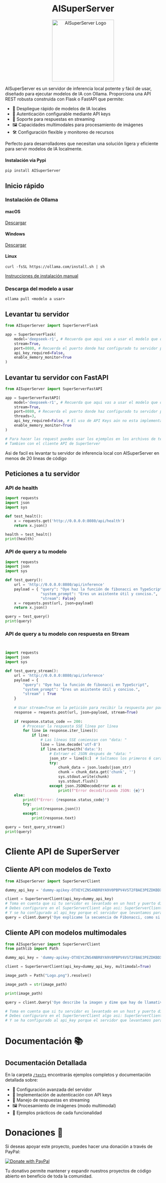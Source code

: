 <h1 align="center">AISuperServer</h1>

<div align="center">
  <img src="static/Logo.png" alt="AISuperServer Logo" width="200"/>
</div>

AISuperServer es un servidor de inferencia local potente y fácil de usar, diseñado para ejecutar modelos de IA con Ollama. Proporciona una API REST robusta construida con Flask o FastAPI que permite:

- 🚀 Despliegue rápido de modelos de IA locales
- 🔑 Autenticación configurable mediante API keys
- 📡 Soporte para respuestas en streaming
- 🖼️ Capacidades multimodales para procesamiento de imágenes
- 🛠️ Configuración flexible y monitoreo de recursos

Perfecto para desarrolladores que necesitan una solución ligera y eficiente para servir modelos de IA localmente.

#### Instalación via Pypi

```
pip install AISuperServer
```

## Inicio rápido

### Instalación de Ollama

#### macOS

[Descargar](https://ollama.com/download/Ollama-darwin.zip)

#### Windows

[Descargar](https://ollama.com/download/OllamaSetup.exe)

#### Linux

```shell
curl -fsSL https://ollama.com/install.sh | sh
```

[Instrucciones de instalación manual](https://github.com/ollama/ollama/blob/main/docs/linux.md)

### Descarga del modelo a usar

```
ollama pull <modelo a usar>
```

## Levantar tu servidor

```python
from AISuperServer import SuperServerFlask

app = SuperServerFlask(
    model='deepseek-r1', # Recuerda que aqui vas a usar el modelo que descargaste anteriormente con el Ollama pull
    stream=True,
    port=8080, # Recuerda el puerto donde haz configurado tu servidor para hacer las peticiones
    api_key_required=False,
    enable_memory_monitor=True
)
```

## Levantar tu servidor con FastAPI

```python
from AISuperServer import SuperServerFastAPI

app = SuperServerFastAPI(
    model='deepseek-r1', # Recuerda que aqui vas a usar el modelo que descargaste anteriormente con el Ollama pull
    stream=True,
    port=8080, # Recuerda el puerto donde haz configurado tu servidor para hacer las peticiones
    threads=3,
    api_key_required=False, # El uso de API Keys aún no esta implementado en la versión de FastAPI
    enable_memory_monitor=True
)

# Para hacer las request puedes usar los ejemplos en los archivos de testrequest.py tambien con la versión multimodal
# Tambien con el cliente API de SuperServer
```

Asi de facil es levantar tu servidor de inferencia local con AISuperServer en menos de 20 lineas de código

## Peticiones a tu servidor

### API de health

```python
import requests
import json
import sys

def test_healt():
    x = requests.get('http://0.0.0.0:8080/api/health')
    return x.json()

health = test_healt()
print(health)
```

### API de query a tu modelo

```python
import requests
import json
import sys

def test_query():
    url = 'http://0.0.0.0:8080/api/inference'
    payload = { "query": "Oye haz la función de fibonacci en TypeScript",
                "system_prompt": "Eres un asistente útil y conciso.",
                "stream": False}
    x = requests.post(url, json=payload)
    return x.json()

query = test_query()
print(query)
```

### API de query a tu modelo con respuesta en Stream

```python


import requests
import json
import sys

def test_query_stream():
    url = 'http://0.0.0.0:8080/api/inference'
    payload = {
        "query": "Oye haz la función de fibonacci en TypeScript",
        "system_prompt": "Eres un asistente útil y conciso.",
        "stream" : True
    }
  
    # Usar stream=True en la petición para recibir la respuesta por partes
    response = requests.post(url, json=payload, stream=True)
  
    if response.status_code == 200:
        # Procesar la respuesta SSE línea por línea
        for line in response.iter_lines():
            if line:
                # Las líneas SSE comienzan con "data: "
                line = line.decode('utf-8')
                if line.startswith('data:'):
                    # Extraer el JSON después de "data: "
                    json_str = line[6:]  # Saltamos los primeros 6 caracteres ("data: ")
                    try:
                        chunk_data = json.loads(json_str)
                        chunk = chunk_data.get('chunk', '')
                        sys.stdout.write(chunk)
                        sys.stdout.flush()
                    except json.JSONDecodeError as e:
                        print(f"Error decodificando JSON: {e}")
    else:
        print(f"Error: {response.status_code}")
        try:
            print(response.json())
        except:
            print(response.text)

query = test_query_stream()
print(query)

```

# Cliente API de SuperServer

## Cliente API con modelos de Texto

```python
from AISuperServer import SuperServerClient

dummy_api_key = 'dummy-apikey-OTXEYCZNS4NBR8YA9V0PBPV4VST2FBAE3PEZDKBDXKCQ88CSTIPI5NPOLN0ZN0CG'

client = SuperServerClient(api_key=dummy_api_key)
# Toma en cuenta que si tu servidor es levantado en un host y puerto diferente al '0.0.0.0:8080'
# Debes configuraro en el SuperServerClient algo asi: SuperServerClient(host='Tu host', port= 'Tu puerto')
# Y se ha configurado al api_key porque el servidor que levantamos para probar el cliente lo configuramos con api_key
query = client.Query('Oye explicame la secuencia de Fibonacci, como si se lo explicara a un niño pequeño', stream=True)
```

## Cliente API con modelos multimodales

```python
from AISuperServer import SuperServerClient
from pathlib import Path

dummy_api_key = 'dummy-apikey-OTXEYCZNS4NBR8YA9V0PBPV4VST2FBAE3PEZDKBDXKCQ88CSTIPI5NPOLN0ZN0CG'

client = SuperServerClient(api_key=dummy_api_key, multimodal=True)

image_path = Path("Logo.png").resolve()

image_path = str(image_path)

print(image_path)

query = client.Query('Oye describe la imagen y dime que hay de llamativo y de que producto puede ser la imagen', image_path=image_path, stream=True)

# Toma en cuenta que si tu servidor es levantado en un host y puerto diferente al '0.0.0.0:8080'
# Debes configuraro en el SuperServerClient algo asi: SuperServerClient(host='Tu host', port= 'Tu puerto')
# Y se ha configurado al api_key porque el servidor que levantamos para probar el cliente lo configuramos con api_key
```

# Documentación 📚

## Documentación Detallada

En la carpeta [`/tests`](./tests) encontrarás ejemplos completos y documentación detallada sobre:

- 🔧 Configuración avanzada del servidor
- 🔑 Implementación de autenticación con API keys
- 🔄 Manejo de respuestas en streaming
- 🖼️ Procesamiento de imágenes (modo multimodal)
- 📝 Ejemplos prácticos de cada funcionalidad

# Donaciones 💸

Si deseas apoyar este proyecto, puedes hacer una donación a través de PayPal:

[![Donate with PayPal](https://www.paypalobjects.com/en_US/i/btn/btn_donateCC_LG.gif)](https://www.paypal.com/donate?hosted_button_id=KZZ88H2ME98ZG)

Tu donativo permite mantener y expandir nuestros proyectos de código abierto en beneficio de toda la comunidad.
